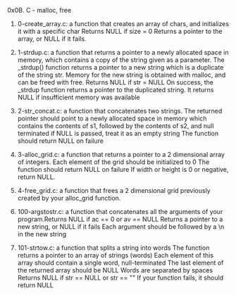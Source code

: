 0x0B. C - malloc, free

1. 0-create_array.c: a function that creates an array of chars, and initializes it with a specific char Returns NULL if size = 0
Returns a pointer to the array, or NULL if it fails.

2. 1-strdup.c:  a function that returns a pointer to a newly allocated space in memory, which contains a copy of the string given as a parameter. The _strdup() function returns a pointer to a new string which is a duplicate of the string str. Memory for the new string is obtained with malloc, and can be freed with free.
Returns NULL if str = NULL
On success, the _strdup function returns a pointer to the duplicated string. It returns NULL if insufficient memory was available

3. 2-str_concat.c:  a function that concatenates two strings. The returned pointer should point to a newly allocated space in memory which contains the contents of s1, followed by the contents of s2, and null terminated
if NULL is passed, treat it as an empty string
The function should return NULL on failure

4. 3-alloc_grid.c: a function that returns a pointer to a 2 dimensional array of integers. Each element of the grid should be initialized to 0
The function should return NULL on failure
If width or height is 0 or negative, return NULL.

5. 4-free_grid.c: a function that frees a 2 dimensional grid previously created by your alloc_grid function.

6. 100-argstostr.c:  a function that concatenates all the arguments of your program.Returns NULL if ac == 0 or av == NULL
Returns a pointer to a new string, or NULL if it fails
Each argument should be followed by a \n in the new string

7. 101-strtow.c:  a function that splits a string into words 
The function returns a pointer to an array of strings (words)
Each element of this array should contain a single word, null-terminated
The last element of the returned array should be NULL
Words are separated by spaces
Returns NULL if str == NULL or str == ""
If your function fails, it should return NULL
